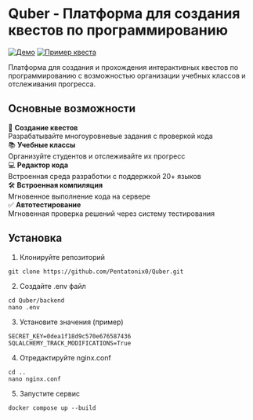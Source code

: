 # Quber - Платформа для создания квестов по программированию

[![Демо](https://img.shields.io/badge/Демо-сайт-blue?style=for-the-badge&logo=google-chrome)](https://pentatonix0.space)
[![Пример квеста](https://img.shields.io/badge/Пример_квеста-purple?style=for-the-badge&logo=python)](https://pentatonix0.space/invite/c9c02f1881bba3edb74eb117cacb7ca8)

Платформа для создания и прохождения интерактивных квестов по программированию с возможностью организации учебных классов и отслеживания прогресса.

## Основные возможности

🎯 **Создание квестов**  
Разрабатывайте многоуровневые задания с проверкой кода  
📚 **Учебные классы**  
Организуйте студентов и отслеживайте их прогресс  
💻 **Редактор кода**  
Встроенная среда разработки с поддержкой 20+ языков  
🛠️ **Встроенная компиляция**  
Мгновенное выполнение кода на сервере  
✅ **Автотестирование**  
Мгновенная проверка решений через систему тестирования

## Установка

1. Клонируйте репозиторий

```
git clone https://github.com/Pentatonix0/Quber.git
```

2. Создайте .env файл

```
cd Quber/backend
nano .env
```

3. Установите значения (пример)

```
SECRET_KEY=0dea1f18d9c570e676587436
SQLALCHEMY_TRACK_MODIFICATIONS=True
```

4. Отредактируйте nginx.conf

```
cd ..
nano nginx.conf
```

5. Запустите сервис

```
docker compose up --build
```
